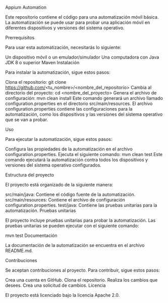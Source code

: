 
Appium Automation

Este repositorio contiene el código para una automatización móvil básica. La automatización se puede usar para probar una aplicación móvil en diferentes dispositivos y versiones del sistema operativo.

Prerrequisitos

Para usar esta automatización, necesitarás lo siguiente:

Un dispositivo móvil o un emulador/simulador
Una computadora con Java JDK 8 o superior
Maven
Instalación

Para instalar la automatización, sigue estos pasos:

Clona el repositorio:
git clone https://github.com/<tu_nombre>/<nombre_del_repositorio>
Cambia al directorio del proyecto:
cd <nombre_del_proyecto>
Genera el archivo de configuración:
mvn clean install
Este comando generará un archivo llamado configuration.properties en el directorio src/main/resources. El archivo configuration.properties contiene las configuraciones para la automatización, como los dispositivos y las versiones del sistema operativo que se van a probar.

Uso

Para ejecutar la automatización, sigue estos pasos:

Configura las propiedades de la automatización en el archivo configuration.properties.
Ejecuta el siguiente comando:
mvn clean test
Este comando ejecutará la automatización contra todos los dispositivos y versiones del sistema operativo configurados.

Estructura del proyecto

El proyecto está organizado de la siguiente manera:

src/main/java: Contiene el código fuente de la automatización.
src/main/resources: Contiene el archivo de configuración configuration.properties.
test/java: Contiene las pruebas unitarias para la automatización.
Pruebas unitarias

El proyecto incluye pruebas unitarias para probar la automatización. Las pruebas unitarias se pueden ejecutar con el siguiente comando:

mvn test
Documentación

La documentación de la automatización se encuentra en el archivo README.md.

Contribuciones

Se aceptan contribuciones al proyecto. Para contribuir, sigue estos pasos:

Crea una cuenta en GitHub.
Clona el repositorio.
Realiza los cambios que desees.
Crea una solicitud de cambios.
Licencia

El proyecto está licenciado bajo la licencia Apache 2.0.
